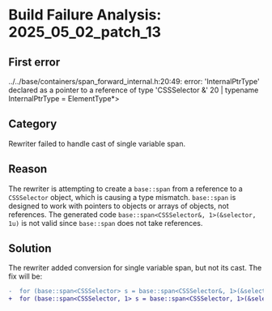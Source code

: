 # Build Failure Analysis: 2025_05_02_patch_13

## First error

../../base/containers/span_forward_internal.h:20:49: error: 'InternalPtrType' declared as a pointer to a reference of type 'CSSSelector &'
   20 |           typename InternalPtrType = ElementType*>

## Category
Rewriter failed to handle cast of single variable span.

## Reason
The rewriter is attempting to create a `base::span` from a reference to a `CSSSelector` object, which is causing a type mismatch. `base::span` is designed to work with pointers to objects or arrays of objects, not references. The generated code `base::span<CSSSelector&, 1>(&selector, 1u)` is not valid since `base::span` does not take references.

## Solution
The rewriter added conversion for single variable span, but not its cast. The fix will be:

```diff
-  for (base::span<CSSSelector> s = base::span<CSSSelector&, 1>(&selector, 1u);;
+  for (base::span<CSSSelector, 1> s = base::span<CSSSelector, 1>(&selector, 1u);;